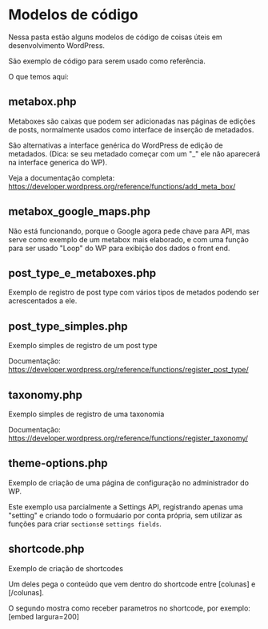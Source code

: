 # Modelos de código

Nessa pasta estão alguns modelos de código de coisas úteis em desenvolvimento WordPress.

São exemplo de código para serem usado como referência. 

O que temos aqui: 

## metabox.php

Metaboxes são caixas que podem ser adicionadas nas páginas de edições de posts, normalmente usados como interface de inserção de metadados.

São alternativas a interface genérica do WordPress de edição de metadados. (Dica: se seu metadado começar com um "_" ele não aparecerá na interface generica do WP).

Veja a documentação completa:  https://developer.wordpress.org/reference/functions/add_meta_box/

## metabox_google_maps.php

Não está funcionando, porque o Google agora pede chave para API, mas serve como exemplo de um metabox mais elaborado, e com uma função para ser usado "Loop" do WP para exibição dos dados o front end.

## post_type_e_metaboxes.php

Exemplo de registro de post type com vários tipos de metados podendo ser acrescentados a ele.

## post_type_simples.php

Exemplo simples de registro de um post type

Documentação: https://developer.wordpress.org/reference/functions/register_post_type/

## taxonomy.php

Exemplo simples de registro de uma taxonomia

Documentação: https://developer.wordpress.org/reference/functions/register_taxonomy/

## theme-options.php

Exemplo de criação de uma página de configuração no administrador do WP.

Este exemplo usa parcialmente a Settings API, registrando apenas uma "setting" e criando todo o formuáario por conta própria, sem utilizar as funções para criar `sections`e `settings fields`.

## shortcode.php

Exemplo de criação de shortcodes

Um deles pega o conteúdo que vem dentro do shortcode entre [colunas] e [/colunas].

O segundo mostra como receber parametros no shortcode, por exemplo: [embed largura=200]

